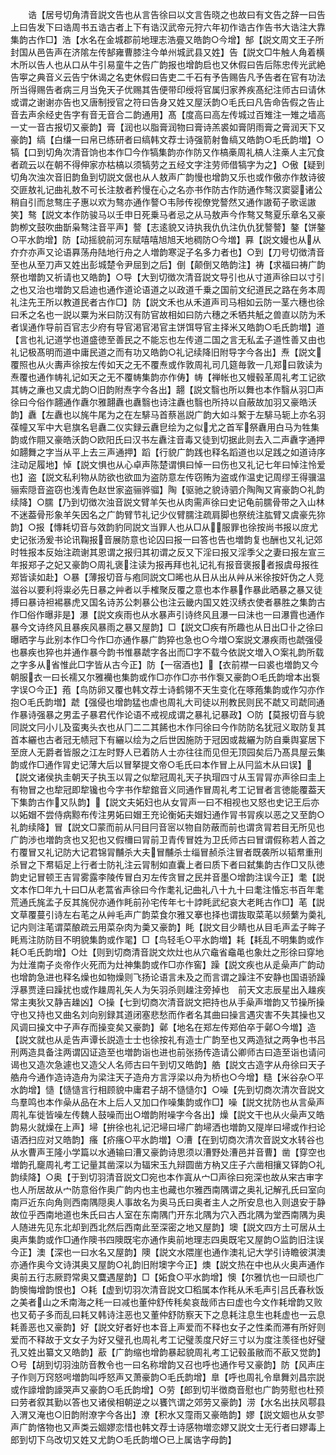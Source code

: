 <!-- { "loadSidebar": true } -->
　　诰【居号切角清音説文告也从言告徐曰以文言告晓之也故曰有文告之辞一曰告上曰告发下曰诰周书五诰古者上下有诰汉武帝元狩六年初作诰古作告书大诰注大靠集韵古作□】浩【水名在金城郡前地理志浩亹又皓韵○今增】郜【説文周文王子所封国从邑告声在济隂左传郜雍曹膝注今单州城武县又姓】告【説文□牛触人角着横木所以告人也从口从牛引易童牛之告广韵报也增韵启也又休假曰告后陈忠传光武絶告寕之典音义云告宁休谒之名吏休假曰告吏二千石有予告赐告凡予告者在官有功法所当得赐告者病三月当免天子优赐其告便带印绶将官属归家养疾髙纪注师古曰请休或谓之谢谢亦告也又唐制授官之符曰告身又姓又屋沃韵○毛氏曰凡告命告假之告止音去声余经史告字有音无音合二韵通用】髙【度高曰高左传城过百雉注一雉之墙高一丈一音古报切又豪韵】膏【润也以脂膏润物曰膏诗羔裘如膏阴雨膏之膏润天下又豪韵】缟【白缣一曰帛已练研者曰缟韩文荐士诗强箭射鲁缟又皓韵○毛氏韵増】○犒【口到切角次清音饷也本作□今作犒集韵亦作防又作槁槀周礼槁人注槀人主冗食者疏云以在朝不得伸家亦枯槁以须犒劳之五经文字注劳师借犒字为之】○傲【疑到切角次浊次音旧韵鱼到切説文倨也从人敖声广韵慢也增韵又乐也或作傲亦作敖诗彼交匪敖礼记曲礼敖不可长注敖者矜慢在心之名亦书作防古作防通作骜汉窦婴诸公稍自引而怠骜庄子惠以欢为骜亦通作謷○韦陟传视僚党謷然又通作謸荀子歌谣謸笑】骜【説文本作防骏马以壬申日死乗马者忌之从马敖声今作骜又骜夏乐章名又豪韵栁文鼓吹曲斮枭骜注音平声】謷【志逺貌又诗执我仇仇注仇仇犹謷謷】鏊【饼鏊○平水韵增】防【动摇貌前河东赋嘻嘻旭旭天地稠防○今増】奡【説文嫚也从从夰夰亦声又论语奡荡舟陆地行舟之人増韵寒浞子名多力者也】○到【刀号切徴清音至也从至刀声又姓出彭城楚令尹屈到之后】倒【颠倒又皓韵注】祷【求福曰祷广韵祭也増韵又祈请也又皓韵】○导【大到切徴次清音説文导引也从寸道声徐曰以寸引之也又治也増韵又启迪也通作道论语道之以政道千乗之国前文纪道民之路在务本周礼注先王所以教道民者古作□】防【説文禾也从禾道声司马相如云防一茎六穗也徐曰禾之名也一説以粟为米曰防汉有防官故相如曰防六穗之禾牺共觗之兽直以防为禾者误通作导前百官志少府有导官渇官渇官主饼饵导官主择米又皓韵○毛氏韵増】道【言也礼记道学也道盛徳至善民之不能忘也左传道二国之言无私孟子道性善又由也礼记极髙明而道中庸民道之而有功又皓韵○礼记续降旧附导字今各出】焘【説文覆照也从火夀声徐按左传如天之无不覆焘或作敦周礼司几筵毎敦一几郑曰敦读为焘覆也通作帱礼记如天之无不覆帱集韵亦作俦】帱【禅帐也又幔毂革周礼考工记欲其帱之亷也又虞尤韵○旧韵附焘字今各出】翿【説文翳也所以舞也本作翳从羽□声徐曰今俗作翿通作纛尔雅翿纛也纛翳也诗注纛也翳也所持以自蔽故加羽又豪皓沃韵】纛【左纛也以旄牛尾为之在左騑马首蔡邕説广韵大如斗繋于左騑马轭上亦名羽葆幢又军中大皂旗名皂纛二仪实録云纛皀绘为之似尤之首军祭纛用白马为牲集韵或作翢又豪皓沃韵○欧阳氏曰汉书左纛注音毒又徒到切据此则去入二声纛字通押如翿舞之字当从平上去三声通押】蹈【行貌广韵践也释名蹈道也以足践之如道诗序注动足履地】悼【説文惧也从心卓声陈楚谓惧曰悼一曰伤也又礼记七年曰悼注怜爱也】盗【説文私利物从防欲也欲皿为盗防意左传窃贿为盗或作温史记周缪王得骥温骊索隠音盗窃也浅青色赵世家盗骊骅骝】陶【驱驰之貌诗驷介陶陶又宵豪韵○礼韵续降】○臑【乃到切徴次浊音説文臂羊矢也从肉需声徐曰史记龟前臑骨带之入山林不迷葢骨形象羊矢因名之广韵臂节礼记少仪臂臑注疏肩脚也祭统注肱臂又虞豪先狝韵】○报【慱耗切音与效韵豹同説文当罪人也从□从服罪也徐按尚书报以庻尤史记张汤爰书论讯鞠报音展防意也论囚曰报一曰答也告也増韵复也酬也又礼记郊时牲报本反始注疏谢其恩谓之报归其初谓之反又下淫曰报又淫季父之妻曰报左宣三年报郑子之妃又豪韵○周礼褒注读为报再拜也礼记礼有报音褒报者报虞母报徃郑皆读如赴】○暴【薄报切音与疱同説文□晞也从日从出从艸从米徐按奸伪之人竞滋谷以要利将粜必先日暴之艸者以手榷聚反覆之意也本作暴作暴此晒暴之暴又徒搏曰暴诗袒裼暴虎又国名诗苏公刺暴公也注云畿内国又姓汉绣衣使者暴胜之集韵古作□俗作曝非是】瀑【説文疾雨也从水暴声引诗终风且瀑一曰沬也一曰瀑霣也通作暴今文诗终风且暴疾风暴雨之暴又屋韵】□【説文□疾有所趣也从日出□卝之徐曰曝晒字与此别本作□今作□亦通作暴广韵猝也急也○今増○案説文瀑疾雨也虣强侵也暴疾也猝也并通作暴今韵书惟暴虣字各出而□字不载今依説文増入○案礼韵所载之字多从省惟此□字皆从古今正】防【一宿酒也】【衣前襟一曰裘也増韵又今朝服衣一曰长襦又尔雅襽也集韵或作□亦作□亦书作袌又豪韵○毛氏韵增本出袌字误○今正】菢【鸟防卵又覆也韩文荐士诗鹤翎不天生变化在啄菢集韵或作勽亦作抱○毛氏韵増】虣【强侵也增韵猛也虐也周礼大司徒以刑教民则民不虣又司虣同通作暴诗强暴之男盂子暴君代作论语不戒视成谓之暴礼记暴政】○防【莫报切音与貌同説文冃小儿及蛮夷头衣也从冂二二其餙也木作冃徐曰今作防防名犹冠义取防复其首本纚也古者冠无帻冠下有纚以绘为之后世因施防于冠因或裁纚为防自乗舆宴居下至庻人无爵者皆服之江左时野人已着防人士亦往往而见但无顶园矣后乃髙具屋云集韵或作□通作冐史记薄大后以冒拏提文帝○毛氏曰本作冒上从冃监木从曰误】【説文诸侯执圭朝天子执玉以冐之似犂冠周礼天子执瑁四寸从玉冐冐亦声徐曰圭上有物冒之也犂冠即犂镵也今字书作犂錧音义同通作冒周礼考工记冒者言徳能覆葢天下集韵古作又队韵】【説文夫妬妇也从女冐声一曰不相视也又怒也史记王后亦以妬媢不尝侍病黥布传注男妬曰媢王充论衡妬夫媢妇通作冐书冐疾以恶之又至韵○礼韵续降】冒【説文□蒙而前从冃目冃音宻以物自防蔽而前也谓贪冐若目无所见也广韵渉也増韵贪也又犯也又假檷曰冐前卫青传冒姓为卫氏师古曰冒谓假称若人首之冇覆冒又礼记防大记君锦冐黼杀大夫冒黼杀士缁冒赪杀注冒者既袭所以韬帬重刑杀冒之下帬韬足上行者士防礼注云冐制如直囊上者曰质下者曰弑集韵古作□又队徳韵史记冒顿王吉冐雾露李陵传冒白刃左传贪冒之民并音墨○增韵注误今正】耄【説文本作□年九十曰□从老蒿省声徐曰今作耄礼记曲礼八十九十曰耄注惛忘书百年耄荒通氏旄孟子反其旄倪亦通作眊前孙宅传年七十誖眊武纪哀大老眊古作□】芼【説文草覆蔓引诗左右芼之从艸毛声广韵菜食尔雅又搴也择也谓抜取菜芼以频蘩为羮礼记内则注芼谓菜酿疏云用菜杂肉为羮又豪韵】眊【説文目少睛也从目毛声孟子眸子眊焉注防防目不明貌集韵或作毣】□【鸟轻毛○平水韵増】耗【耗乱不明集韵或作耗○毛氏韵增】○灶【则到切商清音説文炊灶也从穴鼀省鼀黾也象灶之形徐曰穿地为灶淮南子炎帝作火死而为灶神集韵或作□亦作窖】躁【説文疾也从辵喿声广韵动也增韵急进也释名燥也如物燥则飞扬论语言未及之而言谓之躁注不安静也国语骄躁浮暴贾逹曰躁扰也或作趮周礼矢人为矢羽杀则趮注旁掉也　前天文志辰星出入趮疾常主夷狄又静吉趮凶】○操【七到切商次清音説文把持也从手喿声増韵又节操所操守也又持也又曲名刘向别録其道闭塞悲愁而作者名其曲曰操言遇灾害不失其操也又风调曰操文中子声存而操变矣又豪韵】鄵【地名在郑左传郑伯卒于鄵○今増】造【説文就也从辵告声谭长説造士士也徐按礼有造士广韵至也又两造狱之两争也书吕刑两造具备注两谓囚证造至也増韵诣也进也前张扬传造请公卿师古曰造至诣也请问谒也又造次急遽也又造父人名师古曰午到切又皓韵】艁【説文古造字从舟徐曰天子艁舟今通作造诗造舟为梁注天子造舟方言浮梁以舟为桥也○今增】糙【米谷杂○平水韵增】慥【慥慥言行相顾貌中庸君子胡不慥慥尔】○噪【先到切商次清次音説文鸟羣鸣也本作喿从品在木上后人又加口作噪集韵或作□】噪【説文扰防也从言喿声周礼车徙皆噪左传魏人鼓噪而出○増韵附噪字今各出】燥【説文干也从火喿声又皓韵易火就燥在上声】埽【拚徐也礼记汜埽曰埽广韵埽洒也増韵又隄岸曰埽或作扫论语洒扫应对又皓韵】瘙【疥瘙○平水韵増】○漕【在到切商次清次音説文水转谷也从水曹声王隆小学篇以水通输曰漕又豪韵诗思须以漕野处漕邑并音曹】凿【穿空也増韵孔竉周礼考工记量其凿深以为辐宋玉九辩圆凿方枘又庄子六凿相攘又铎韵○礼韵续降】○奥【于到切羽清音説文□宛也本作寘从宀□声徐曰宛深也故从宩古审字也人所居故从宀防意俗作奥广韵内也主也藏也尔雅西南隅谓之奥礼记解孔氏曰室向南戸近东向角则西南隅隠奥人事故名为奥马氏曰奥者主人之所安息也入则退安于静故位乎西南地道也朱氏曰古人室在东南隅门开东北隅为穴入西北隅为堂西南隅为奥人随进先见东北却到西北然后西南此至深密之地又屋韵】墺【説文四方土可居从土奥声集韵或作□通作隩书四隩既宅亦通作奥前地理志四奥既宅又屋韵○监韵旧注误今正】澳【深也一曰水名又屋韵】隩【説文水隈崖也通作澳礼记大学引诗瞻彼淇澳亦通作奥今文诗淇奥又屋韵○礼韵旧附墺字今正】燠【説文热在中也从火奥声通作奥前五行志厥罸常奥又麌遇屋韵】□【妬食○平水韵增】懊【尔雅忼也一曰顽也广韵懊悔增韵恨也】○耗【虚到切羽次清音説文□稻属本作秏从禾毛声引吕氏春秋饭之美者山之禾南海之秏一曰减也董仲舒传秏矣哀哉师古曰虚也今文作耗增韵又败也又荀子多而乱曰耗又韩诗注恶也又董仲舒防察天下之息耗注息生也耗虚也一云息耗善恶也又豪韵】好【説文好者好也本音上声爱而不释也女子之性柔而滞有所好则爱而不释故于文女子为好又璧孔也周礼考工记璧羡度尺好三寸以为度注羡径也好璧孔又姓出纂文又皓韵】藃【广韵缩也增韵暴起貌周礼考工记毂虽敝而不藃又觉韵】○号【胡到切羽浊防音教令也一曰名称增韵又召也呼也通作号又豪韵】防【风声庄子作则万窍怒呺増韵叫呼怒声又萧豪韵○毛氏韵增】臯【呼也周礼令臯舞刘昌宗説或作譹增韵譹哭声又豪韵○毛氏韵增】○劳【郎到切半徴商音慰也广韵劳慰也杜预曰劳者叙其勤以答也又诸侯相朝逆之以饔饩谓之郊劳又豪韵】涝【水名出扶风鄠县入渭又淹也○旧韵附潦字今各出】潦【积水又霪雨又豪皓韵】嫪【説文婟也从女翏声广韵悋物也又声类云婟嫪恋惜也韩文荐士诗感物増恋嫪又説文士无行者曰嫪毒上郎到切下乌改切又姓又尤韵○毛氏韵増○已上属诰字母韵】
